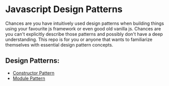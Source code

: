 # Javascript Design Patterns
Chances are you have intuitively used design patterns when building things using your favourite js framework or even good old vanilla js. Chances are you can't explicitly describe those patterns and possibly don't have a deep understanding. This repo is for you or anyone that wants to familiarize themselves with essential design pattern concepts.
## Design Patterns:
- [Constructor Pattern](#constructor)
- [Module Pattern](#module)

